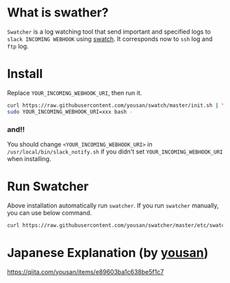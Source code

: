 # What is swather?
`Swatcher` is a log watching tool that send important and specified logs to `slack INCOMING WEBHOOK` using [swatch](http://www.linux-mag.com/id/7807/). It corresponds now to `ssh` log and` ftp` log.

# Install
Replace `YOUR_INCOMING_WEBHOOK_URI`, then run it.
```bash
curl https://raw.githubusercontent.com/yousan/swatch/master/init.sh | \
sudo YOUR_INCOMING_WEBHOOK_URI=xxx bash - 
```

### and!!
You should change `<YOUR_INCOMING_WEBHOOK_URI>` in `/usr/local/bin/slack_notify.sh` if you didn't set `YOUR_INCOMING_WEBHOOK_URI` when installing.


# Run Swatcher
Above installation automatically run `swatcher`. If you run `swatcher` manually, you can use below command.
```bash
curl https://raw.githubusercontent.com/yousan/swatcher/master/etc/swatcher.sh | sudo bash -
```

# Japanese Explanation (by [yousan](https://github.com/yousan))
https://qiita.com/yousan/items/e89603ba1c638be5f1c7
